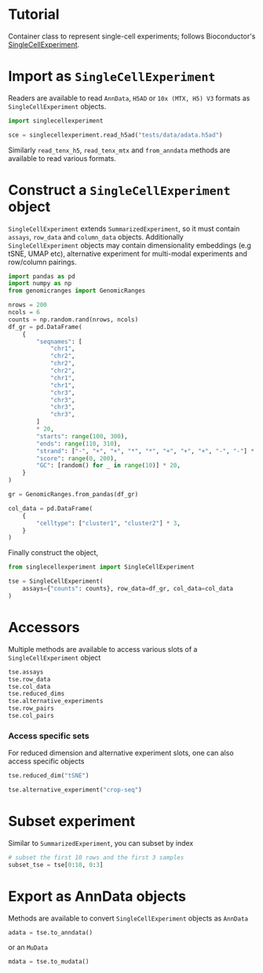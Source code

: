 # Tutorial

Container class to represent single-cell experiments; follows Bioconductor's [SingleCellExperiment](https://bioconductor.org/packages/release/bioc/html/SingleCellExperiment.html).

# Import as `SingleCellExperiment`

Readers are available to read `AnnData`, `H5AD` or `10x (MTX, H5) V3` formats as `SingleCellExperiment` objects.

```python
import singlecellexperiment

sce = singlecellexperiment.read_h5ad("tests/data/adata.h5ad")
```

Similarly `read_tenx_h5`, `read_tenx_mtx` and `from_anndata` methods are  available to read various formats.

# Construct a `SingleCellExperiment` object

`SingleCellExperiment` extends `SummarizedExperiment`, so it must contain `assays`, `row_data` and `column_data` objects. Additionally
`SingleCellExperiment` objects may contain dimensionality embeddings (e.g tSNE, UMAP etc), alternative experiment for multi-modal experiments and row/column pairings.

```python
import pandas as pd
import numpy as np
from genomicranges import GenomicRanges

nrows = 200
ncols = 6
counts = np.random.rand(nrows, ncols)
df_gr = pd.DataFrame(
    {
        "seqnames": [
            "chr1",
            "chr2",
            "chr2",
            "chr2",
            "chr1",
            "chr1",
            "chr3",
            "chr3",
            "chr3",
            "chr3",
        ]
        * 20,
        "starts": range(100, 300),
        "ends": range(110, 310),
        "strand": ["-", "+", "+", "*", "*", "+", "+", "+", "-", "-"] * 20,
        "score": range(0, 200),
        "GC": [random() for _ in range(10)] * 20,
    }
)

gr = GenomicRanges.from_pandas(df_gr)

col_data = pd.DataFrame(
    {
        "celltype": ["cluster1", "cluster2"] * 3,
    }
)
```

Finally construct the object,

```python
from singlecellexperiment import SingleCellExperiment

tse = SingleCellExperiment(
    assays={"counts": counts}, row_data=df_gr, col_data=col_data
)
```

# Accessors

Multiple methods are available to access various slots of a `SingleCellExperiment` object

```python
tse.assays
tse.row_data
tse.col_data
tse.reduced_dims
tse.alternative_experiments
tse.row_pairs
tse.col_pairs
```

### Access specific sets

For reduced dimension and alternative experiment slots, one can also access specific objects

```python
tse.reduced_dim("tSNE")

tse.alternative_experiment("crop-seq")
```

# Subset experiment

Similar to `SummarizedExperiment`, you can subset by index

```python
# subset the first 10 rows and the first 3 samples
subset_tse = tse[0:10, 0:3]
```

# Export as AnnData objects

Methods are available to convert `SingleCellExperiment` objects as `AnnData`

```python
adata = tse.to_anndata()
```

or an `MuData`

```python
mdata = tse.to_mudata()
```